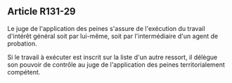 Article R131-29
----
Le juge de l'application des peines s'assure de l'exécution du travail d'intérêt
général soit par lui-même, soit par l'intermédiaire d'un agent de probation.

Si le travail à exécuter est inscrit sur la liste d'un autre ressort, il délègue
son pouvoir de contrôle au juge de l'application des peines territorialement
compétent.
